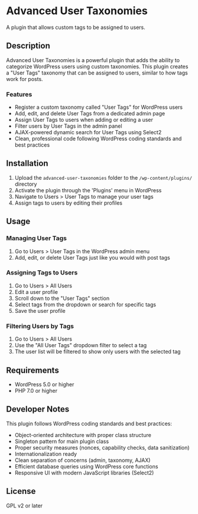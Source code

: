 # Advanced User Taxonomies

A plugin that allows custom tags to be assigned to users.

## Description

Advanced User Taxonomies is a powerful plugin that adds the ability to categorize WordPress users using custom taxonomies. This plugin creates a "User Tags" taxonomy that can be assigned to users, similar to how tags work for posts.

### Features

- Register a custom taxonomy called "User Tags" for WordPress users
- Add, edit, and delete User Tags from a dedicated admin page
- Assign User Tags to users when adding or editing a user
- Filter users by User Tags in the admin panel
- AJAX-powered dynamic search for User Tags using Select2
- Clean, professional code following WordPress coding standards and best practices

## Installation

1. Upload the `advanced-user-taxonomies` folder to the `/wp-content/plugins/` directory
2. Activate the plugin through the 'Plugins' menu in WordPress
3. Navigate to Users > User Tags to manage your user tags
4. Assign tags to users by editing their profiles

## Usage

### Managing User Tags

1. Go to Users > User Tags in the WordPress admin menu
2. Add, edit, or delete User Tags just like you would with post tags

### Assigning Tags to Users

1. Go to Users > All Users
2. Edit a user profile
3. Scroll down to the "User Tags" section
4. Select tags from the dropdown or search for specific tags
5. Save the user profile

### Filtering Users by Tags

1. Go to Users > All Users
2. Use the "All User Tags" dropdown filter to select a tag
3. The user list will be filtered to show only users with the selected tag

## Requirements

- WordPress 5.0 or higher
- PHP 7.0 or higher

## Developer Notes

This plugin follows WordPress coding standards and best practices:

- Object-oriented architecture with proper class structure
- Singleton pattern for main plugin class
- Proper security measures (nonces, capability checks, data sanitization)
- Internationalization ready
- Clean separation of concerns (admin, taxonomy, AJAX)
- Efficient database queries using WordPress core functions
- Responsive UI with modern JavaScript libraries (Select2)

## License

GPL v2 or later

